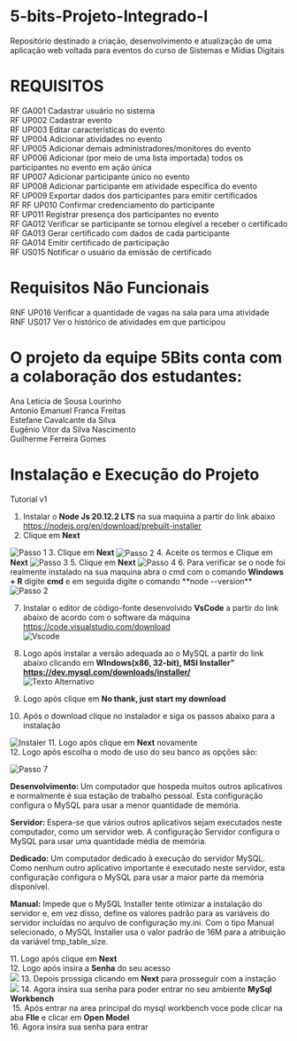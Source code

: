 # 5-bits-Projeto-Integrado-I
Repositório destinado a criação, desenvolvimento e atualização de uma aplicação web voltada para eventos do curso de Sistemas e Mídias Digitais

# REQUISITOS
 RF GA001 Cadastrar usuário no sistema \
 RF UP002 Cadastrar evento\
 RF UP003 Editar características do evento\
 RF UP004 Adicionar atividades no evento \
 RF UP005 Adicionar demais administradores/monitores do evento\
 RF UP006 Adicionar (por meio de uma lista importada) todos os participantes no evento em ação única\
 RF UP007 Adicionar participante único no evento\
 RF UP008 Adicionar participante em atividade específica do evento\
 RF UP009 Exportar dados dos participantes para emitir certificados\
 RF 
 RF UP010 Confirmar credenciamento do participante\
 RF UP011 Registrar presença dos participantes no evento\
 RF GA012 Verificar se participante se tornou elegível a receber o certificado\
 RF GA013 Gerar certificado com dados de cada participante\
 RF GA014 Emitir certificado de participação\
 RF US015 Notificar o usuário da emissão de certificado


# Requisitos Não Funcionais
 RNF UP016 Verificar a quantidade de vagas na sala para uma atividade\
 RNF US017 Ver o histórico de atividades em que participou
 
# O projeto da equipe 5Bits conta com a colaboração dos estudantes:

Ana Leticia de Sousa Lourinho\
Antonio Emanuel Franca Freitas\
Estefane Cavalcante da Silva\
Eugênio Vitor da Silva Nascimento\
Guilherme Ferreira Gomes

# Instalação e Execução do Projeto 


Tutorial v1
	
1. Instalar o **Node Js 20.12.2 LTS** na sua maquina a partir do link abaixo https://nodejs.org/en/download/prebuilt-installer
2.  Clique em <b>Next</b>  
<img src="https://www.alura.com.br/artigos/assets/como-instalar-node-js-windows-linux-macos/imagem1.jpg"  alt="Passo 1">
3. Clique em <b>Next</b>  
<img src="https://www.alura.com.br/artigos/assets/como-instalar-node-js-windows-linux-macos/imagem3.jpg" align="center" alt="Passo 2">
4. Aceite os termos e Clique em <b>Next</b>    
<img src="https://www.alura.com.br/artigos/assets/como-instalar-node-js-windows-linux-macos/imagem4.jpg" alt="Passo 3">
5. Clique em <b>Next</b>   
<img src="https://www.alura.com.br/artigos/assets/como-instalar-node-js-windows-linux-macos/imagem7.jpg" alt="Passo 4">
6. Para verificar se o node foi realmente instalado na sua maquina abra o cmd com o comando <b>Windows + R</b>   digite <b>cmd</b>  
e em seguida digite o comando **node --version**  
<img src="https://github.com/user-attachments/assets/43f2e789-2fe8-4ddc-aba3-d22c168ccb66" alt="Passo 2">

7. Instalar o editor de código-fonte desenvolvido **VsCode** a partir do link abaixo de acordo com o software da máquina 
https://code.visualstudio.com/download <br>
<img src="https://hub.asimov.academy/wp-content/uploads/2024/02/downloadvscode-1-1024x634.png" alt="Vscode"> <br>



8. Logo após instalar a versão adequada ao o MySQL a partir do link abaixo clicando em **WIndows(x86, 32-bit), MSI Installer”
https://dev.mysql.com/downloads/installer/** <br>
   <img src="https://www.simplilearn.com/ice9/free_resources_article_thumb/MySQL_4.png" alt="Texto Alternativo">
9. Logo após clique em **No thank, just start my download** <br>
  
10. Após o download clique no instalador e siga os passos abaixo para a instalação
 <img src= "https://programadorviking.com.br/wp-content/webp-express/webp-images/uploads/2019/03/como-instalar-mysql-windows-linux-macos-01.png.webp" alt="Instaler">
11. Logo após clique em <b>Next</b> novamente <br>
12. Logo após escolha o modo de uso do seu banco as opções são: <br>

<img src="https://www.simplilearn.com/ice9/free_resources_article_thumb/MySQL_9.png" alt="Passo 7"><br>
<p><b>Desenvolvimento: </b> Um computador que hospeda muitos outros aplicativos e normalmente é sua estação de trabalho pessoal. Esta configuração configura o MySQL para usar a menor quantidade de memória.</p>
<p><b>Servidor: </b>Espera-se que vários outros aplicativos sejam executados neste computador, como um servidor web. A configuração Servidor configura o MySQL para usar uma quantidade média de memória.</p>
<p> <b>Dedicado:</b> Um computador dedicado à execução do servidor MySQL. Como nenhum outro aplicativo importante é executado neste servidor, esta configuração configura o MySQL para usar a maior parte da memória disponível.</p>
<p><b>Manual:</b> Impede que o MySQL Installer tente otimizar a instalação do servidor e, em vez disso, define os valores padrão para as variáveis ​​do servidor incluídas no arquivo de configuração my.ini. Com o tipo Manual selecionado, o MySQL Installer usa o valor padrão de 16M para a atribuição da variável tmp_table_size.</p>
11. Logo após clique em <b>Next</b><br>
12. Logo após insira a <b>Senha</b> do seu acesso  <br>
<img src= "https://www.simplilearn.com/ice9/free_resources_article_thumb/MySQL_10.png">
13. Depois prossiga clicando em <b>Next</b> para prosseguir com a instação <br>
<img src="https://www.simplilearn.com/ice9/free_resources_article_thumb/MySQL_10.png">
14. Agora insira sua senha para poder entrar no seu ambiente <b>MySql Workbench</b> <br>
<img src = "https://blogger.googleusercontent.com/img/b/R29vZ2xl/AVvXsEiGPqlGbSMQqL7a-NNEC2uvhVa85nLLMZ3yuTccCrhyFMzXZFQpNhgHTKVDHX5p_l0na2zWLS38QS-z8NjTMPqX83M1F3kD5vmmBBaA6cjv9GiBwbTugwvFoX-pmHng2zkKj6ECXGAuGX4/s640/2017-09-03+18_17_47-Greenshot.png" alt = "">
15. Após entrar na area principal do mysql workbench voce pode clicar na aba <b>FIle</b> e clicar em <b>Open Model</b> <br>
16. Agora insira sua senha para entrar <br>






